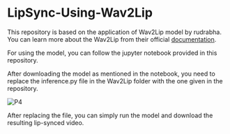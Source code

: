 # LipSync-Using-Wav2Lip

This repository is based on the application of Wav2Lip model by rudrabha. You can learn more about the Wav2Lip from their official [documentation](https://github.com/Rudrabha/Wav2Lip).

For using the model, you can follow the jupyter notebook provided in this repository.

After downloading the model as mentioned in the notebook, you need to replace the inference.py file in the Wav2Lip folder with the one given in the repository.

![P4](https://github.com/himanshubhansali/LipSync-Using-Wav2Lip/assets/81100815/44138fd6-2687-48c7-aaf4-735e2afb1bea)


After replacing the file, you can simply run the model and download the resulting lip-synced video.
